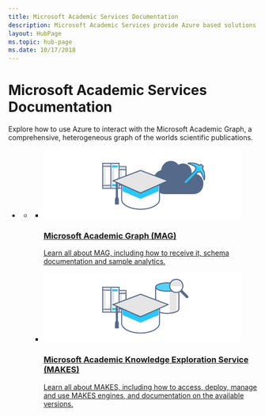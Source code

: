```yaml
---
title: Microsoft Academic Services Documentation
description: Microsoft Academic Services provide Azure based solutions for interacting with the Microsoft Academic Graph, a comprehensive, heterogeneous graph of the worlds scientific publications
layout: HubPage
ms.topic: hub-page
ms.date: 10/17/2018
---
```

<div id="main" class="v2">
    <div class="container">
        <h1>Microsoft Academic Services Documentation</h1>
        <p>Explore how to use Azure to interact with the Microsoft Academic Graph, a comprehensive, heterogeneous graph of the worlds scientific publications.</p>
        <div class="container">
            <ul class="pivots">
                <li>
                    <a href="#home"></a>
                    <ul id="home">
                        <li>
                            <a href="#home-all"></a>
                            <ul id="home-all" class="cardsC">
                                <li>
                                    <a href="graph/index.yml">
                                        <div class="cardSize">
                                            <div class="cardPadding">
                                                <div class="card">
                                                    <div class="cardImageOuter">
                                                        <div class="cardImage bgdAccent1"> 
                                                            <img src="media/microsoft-academic-graph-banner.png" alt="Learn about Microsoft Academic Graph" />
                                                        </div>
                                                    </div>
                                                    <div class="cardText">
                                                        <h3>Microsoft Academic Graph (MAG)</h3>
                                                        <p>Learn all about MAG, including how to receive it, schema documentation and sample analytics.</p>
                                                    </div>
                                                </div>
                                            </div>
                                        </div>
                                    </a>
                                </li>
                                <li>
                                    <a href="knowledge-exploration-service/index.yml">
                                        <div class="cardSize">
                                            <div class="cardPadding">
                                                <div class="card">
                                                    <div class="cardImageOuter">
                                                        <div class="cardImage bgdAccent1"> 
                                                            <img src="media/microsoft-academic-knowledge-exploration-service-banner.png" alt="Learn about Microsoft Academic Knowledge Exploration Service" />
                                                        </div>
                                                    </div>
                                                    <div class="cardText">
                                                        <h3>Microsoft Academic Knowledge Exploration Service (MAKES)</h3>
                                                        <p>Learn all about MAKES, including how to access, deploy, manage and use MAKES engines, and documentation on the available versions.</p>
                                                    </div>
                                                </div>
                                            </div>
                                        </div>
                                    </a>
                                </li>
                            </ul>
                    </ul>
                </li>
            </ul>
        </div>
    </div>
</div>